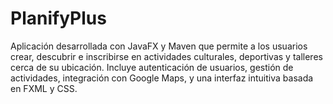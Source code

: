 # PlanifyPlus
Aplicación desarrollada con JavaFX y Maven que permite a los usuarios crear, descubrir e inscribirse en actividades culturales, deportivas y talleres cerca de su ubicación. Incluye autenticación de usuarios, gestión de actividades, integración con Google Maps, y una interfaz intuitiva basada en FXML y CSS.
